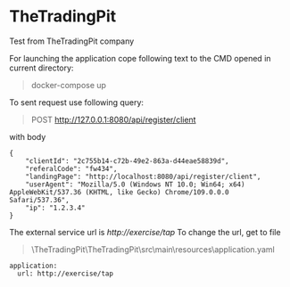 # TheTradingPit
Test from TheTradingPit company

For launching the application cope following text to the CMD opened in current directory:
>docker-compose up

To sent request use following query:
>POST http://127.0.0.1:8080/api/register/client

with body
```
{
	"clientId": "2c755b14-c72b-49e2-863a-d44eae58839d",
	"referalCode": "fw434",
	"landingPage": "http://localhost:8080/api/register/client",
	"userAgent": "Mozilla/5.0 (Windows NT 10.0; Win64; x64) AppleWebKit/537.36 (KHTML, like Gecko) Chrome/109.0.0.0 Safari/537.36",
	"ip": "1.2.3.4"
}
``` 
The external service url is *http://exercise/tap*
To change the url, get to file 

>\TheTradingPit\TheTradingPit\src\main\resources\application.yaml


```
application:
  url: http://exercise/tap
  ```
